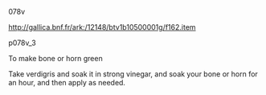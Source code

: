 078v

http://gallica.bnf.fr/ark:/12148/btv1b10500001g/f162.item

p078v_3

To make bone or horn green

Take verdigris and soak it in strong vinegar, and soak your bone or horn for an hour, and then apply as needed.
